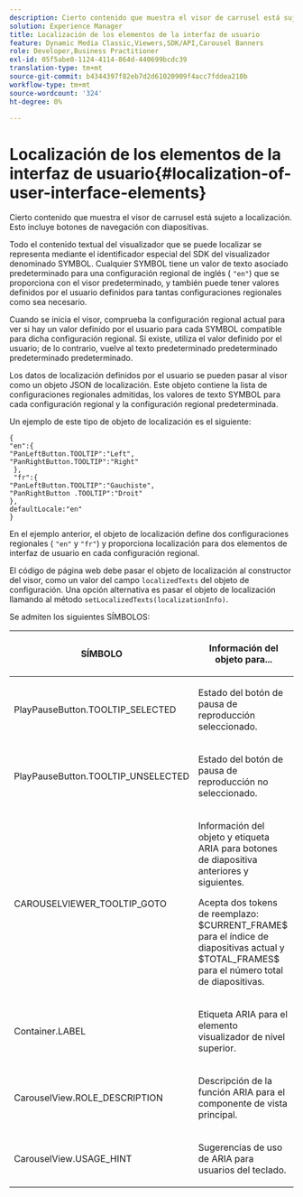 ```yaml
---
description: Cierto contenido que muestra el visor de carrusel está sujeto a localización. Esto incluye botones de navegación con diapositivas.
solution: Experience Manager
title: Localización de los elementos de la interfaz de usuario
feature: Dynamic Media Classic,Viewers,SDK/API,Carousel Banners
role: Developer,Business Practitioner
exl-id: 05f5abe0-1124-4114-864d-440699bcdc39
translation-type: tm+mt
source-git-commit: b4344397f82eb7d2d61020909f4acc7fddea210b
workflow-type: tm+mt
source-wordcount: '324'
ht-degree: 0%

---
```


# Localización de los elementos de la interfaz de usuario{#localization-of-user-interface-elements}

Cierto contenido que muestra el visor de carrusel está sujeto a localización. Esto incluye botones de navegación con diapositivas.

Todo el contenido textual del visualizador que se puede localizar se representa mediante el identificador especial del SDK del visualizador denominado SYMBOL. Cualquier SYMBOL tiene un valor de texto asociado predeterminado para una configuración regional de inglés ( `"en"`) que se proporciona con el visor predeterminado, y también puede tener valores definidos por el usuario definidos para tantas configuraciones regionales como sea necesario.

Cuando se inicia el visor, comprueba la configuración regional actual para ver si hay un valor definido por el usuario para cada SYMBOL compatible para dicha configuración regional. Si existe, utiliza el valor definido por el usuario; de lo contrario, vuelve al texto predeterminado predeterminado predeterminado predeterminado.

Los datos de localización definidos por el usuario se pueden pasar al visor como un objeto JSON de localización. Este objeto contiene la lista de configuraciones regionales admitidas, los valores de texto SYMBOL para cada configuración regional y la configuración regional predeterminada.

Un ejemplo de este tipo de objeto de localización es el siguiente:

```
{ 
"en":{ 
"PanLeftButton.TOOLTIP":"Left", 
"PanRightButton.TOOLTIP":"Right" 
 }, 
 "fr":{ 
"PanLeftButton.TOOLTIP":"Gauchiste", 
"PanRightButton .TOOLTIP":"Droit" 
}, 
defaultLocale:"en" 
}
```

En el ejemplo anterior, el objeto de localización define dos configuraciones regionales ( `"en"` y `"fr"`) y proporciona localización para dos elementos de interfaz de usuario en cada configuración regional.

El código de página web debe pasar el objeto de localización al constructor del visor, como un valor del campo `localizedTexts` del objeto de configuración. Una opción alternativa es pasar el objeto de localización llamando al método `setLocalizedTexts(localizationInfo)`.

Se admiten los siguientes SÍMBOLOS:

<table id="table_58C40353B7244335872350C98DF2CFB3"> 
 <thead> 
  <tr> 
   <th colname="col1" class="entry"> <p>SÍMBOLO </p> </th> 
   <th colname="col2" class="entry"> <p>Información del objeto para... </p> </th> 
  </tr> 
 </thead>
 <tbody> 
  <tr> 
   <td colname="col1"> <p> <span class="codeph"> PlayPauseButton.TOOLTIP_SELECTED  </span> </p> </td> 
   <td colname="col2"> <p>Estado del botón de pausa de reproducción seleccionado. </p> </td> 
  </tr> 
  <tr> 
   <td colname="col1"> <p> <span class="codeph"> PlayPauseButton.TOOLTIP_UNSELECTED  </span> </p> </td> 
   <td colname="col2"> <p>Estado del botón de pausa de reproducción no seleccionado. </p> </td> 
  </tr> 
  <tr> 
   <td colname="col1"> <p> <span class="codeph"> CAROUSELVIEWER_TOOLTIP_GOTO  </span> </p> </td> 
   <td colname="col2"> <p> Información del objeto y etiqueta ARIA para botones de diapositiva anteriores y siguientes. </p> <p>Acepta dos tokens de reemplazo: <span class="codeph"> $CURRENT_FRAME$ </span> para el índice de diapositivas actual y <span class="codeph"> $TOTAL_FRAMES$ </span> para el número total de diapositivas. </p> </td> 
  </tr> 
  <tr> 
   <td colname="col1"> <p> <span class="codeph"> Container.LABEL  </span> </p> </td> 
   <td colname="col2"> <p> Etiqueta ARIA para el elemento visualizador de nivel superior. </p> </td> 
  </tr> 
  <tr> 
   <td colname="col1"> <p> <span class="codeph"> CarouselView.ROLE_DESCRIPTION  </span> </p> </td> 
   <td colname="col2"> <p> Descripción de la función ARIA para el componente de vista principal. </p> </td> 
  </tr> 
  <tr> 
   <td colname="col1"> <p> <span class="codeph"> CarouselView.USAGE_HINT  </span> </p> </td> 
   <td colname="col2"> <p> Sugerencias de uso de ARIA para usuarios del teclado. </p> </td> 
  </tr> 
 </tbody> 
</table>

